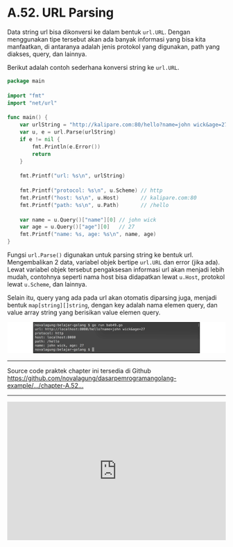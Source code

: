 # A.52. URL Parsing

Data string url bisa dikonversi ke dalam bentuk `url.URL`. Dengan menggunakan tipe tersebut akan ada banyak informasi yang bisa kita manfaatkan, di antaranya adalah jenis protokol yang digunakan, path yang diakses, query, dan lainnya.

Berikut adalah contoh sederhana konversi string ke `url.URL`.

```go
package main

import "fmt"
import "net/url"

func main() {
    var urlString = "http://kalipare.com:80/hello?name=john wick&age=27"
    var u, e = url.Parse(urlString)
    if e != nil {
        fmt.Println(e.Error())
        return
    }

    fmt.Printf("url: %s\n", urlString)

    fmt.Printf("protocol: %s\n", u.Scheme) // http
    fmt.Printf("host: %s\n", u.Host)       // kalipare.com:80
    fmt.Printf("path: %s\n", u.Path)       // /hello

    var name = u.Query()["name"][0] // john wick
    var age = u.Query()["age"][0]   // 27
    fmt.Printf("name: %s, age: %s\n", name, age)
}
```

Fungsi `url.Parse()` digunakan untuk parsing string ke bentuk url. Mengembalikan 2 data, variabel objek bertipe `url.URL` dan error (jika ada). Lewat variabel objek tersebut pengaksesan informasi url akan menjadi lebih mudah, contohnya seperti nama host bisa didapatkan lewat `u.Host`, protokol lewat `u.Scheme`, dan lainnya.

Selain itu, query yang ada pada url akan otomatis diparsing juga, menjadi bentuk `map[string][]string`, dengan key adalah nama elemen query, dan value array string yang berisikan value elemen query.

![Pengaksesan elemen URL](images/A_url_parsing_1_parse_url.png)

---

<div class="source-code-link">
    <div class="source-code-link-message">Source code praktek chapter ini tersedia di Github</div>
    <a href="https://github.com/novalagung/dasarpemrogramangolang-example/tree/master/chapter-A.52-url-parsing">https://github.com/novalagung/dasarpemrogramangolang-example/.../chapter-A.52...</a>
</div>

---

<iframe src="https://novalagung.substack.com/embed" width="100%" height="320" class="substack-embed" frameborder="0" scrolling="no"></iframe>
